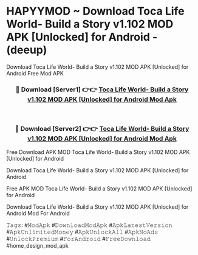 # HAPYYMOD ~ Download Toca Life World- Build a Story v1.102 MOD APK [Unlocked] for Android - (deeup)
Download Toca Life World- Build a Story v1.102 MOD APK [Unlocked] for Android Free Mod APK

<div align="center">
<h3>🔴 Download [Server1] 👉👉 <a href="https://apk-comot.site?title=Toca_Life_World-_Build_a_Story_v1.102_MOD_APK_[Unlocked]_for_Android">Toca Life World- Build a Story v1.102 MOD APK [Unlocked] for Android Mod Apk</a></h3><br>

<h3>🔴 Download [Server2] 👉👉 <a href="https://apk-comot.site?title=Toca_Life_World-_Build_a_Story_v1.102_MOD_APK_[Unlocked]_for_Android">Toca Life World- Build a Story v1.102 MOD APK [Unlocked] for Android Mod Apk</a></h3>
</div>


Free Download APK MOD Toca Life World- Build a Story v1.102 MOD APK [Unlocked] for Android

Download Toca Life World- Build a Story v1.102 MOD APK [Unlocked] for Android 

Free APK MOD Toca Life World- Build a Story v1.102 MOD APK [Unlocked] for Android 

Download Toca Life World- Build a Story v1.102 MOD APK [Unlocked] for Android Mod For Android

𝚃𝚊𝚐𝚜: #𝙼𝚘𝚍𝙰𝚙𝚔 #𝙳𝚘𝚠𝚗𝚕𝚘𝚊𝚍𝙼𝚘𝚍𝙰𝚙𝚔 #𝙰𝚙𝚔𝙻𝚊𝚝𝚎𝚜𝚝𝚅𝚎𝚛𝚜𝚒𝚘𝚗 #𝙰𝚙𝚔𝚄𝚗𝚕𝚒𝚖𝚒𝚝𝚎𝚍𝙼𝚘𝚗𝚎𝚢 #𝙰𝚙𝚔𝚄𝚗𝚕𝚘𝚌𝚔𝙰𝚕𝚕 #𝙰𝚙𝚔𝙽𝚘𝙰𝚍𝚜 #𝚄𝚗𝚕𝚘𝚌𝚔𝙿𝚛𝚎𝚖𝚒𝚞𝚖 #𝙵𝚘𝚛𝙰𝚗𝚍𝚛𝚘𝚒𝚍 #𝙵𝚛𝚎𝚎𝙳𝚘𝚠𝚗𝚕𝚘𝚊𝚍 #home_design_mod_apk